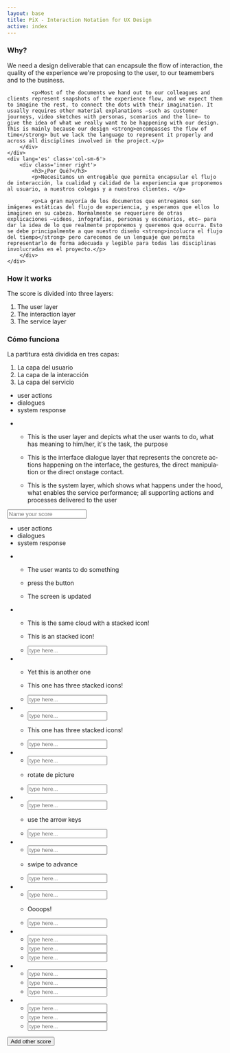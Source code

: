 ```yaml
---
layout: base
title: PiX - Interaction Notation for UX Design
active: index
---
```


<div class='row'>
    <div lang='en' class='col-sm-6'>
        <div class='inner left'>
            <h3>Why?</h3>
            <p>We need a design deliverable that can encapsule the flow of interaction, the quality of the experience we're proposing to the user, to our teamembers and to the business.</p>
            
            <p>Most of the documents we hand out to our colleagues and clients represent snapshots of the experience flow, and we expect them to imagine the rest, to connect the dots with their imagination. It usually requires other material explanations —such as customer journeys, video sketches with personas, scenarios and the line— to give the idea of what we really want to be happening with our design. This is mainly because our design <strong>encompasses the flow of time</strong> but we lack the language to represent it properly and across all disciplines involved in the project.</p>
        </div>
    </div>
    <div lang='es' class='col-sm-6'>
        <div class='inner right'>
            <h3>¿Por Qué?</h3>
            <p>Necesitamos un entregable que permita encapsular el flujo de interacción, la cualidad y calidad de la experiencia que proponemos al usuario, a nuestros colegas y a nuestros clientes. </p>

            <p>La gran mayoría de los documentos que entregamos son imágenes estáticas del flujo de experiencia, y esperamos que ellos lo imaginen en su cabeza. Normalmente se requeriere de otras explicaciones —videos, infografías, personas y escenarios, etc— para dar la idea de lo que realmente proponemos y queremos que ocurra. Esto se debe principalmente a que nuestro diseño <strong>incolucra el flujo del tiempo</strong> pero carecemos de un lenguaje que permita representarlo de forma adecuada y legible para todas las disciplinas involucradas en el proyecto.</p>
        </div>
    </div>
</div>

<div class='row'>
    <div lang='en' class='col-sm-6'>
        <div class='inner left'>
            <h3>How it works</h3>
            <p>The score is divided into three layers:</p>
            <ol>
                <li>The user layer</li>
                <li>The interaction layer</li>
                <li>The service layer</li>
            </ol>
        </div>
    </div>
    <div lang='es' class='col-sm-6'>
        <div class='inner right'>
            <h3>Cómo funciona</h3>
            <p>La partitura está dividida en tres capas:</p>
            <ol>
                <li>La capa del usuario</li>
                <li>La capa de la interacción</li>
                <li>La capa del servicio</li>
            </ol>
        </div>
    </div>
</div>

<div class='score'>
    <ul class='labels col-xs-2'>
        <li class='block block-user'><div class='pix-group'><i class='pix pix-4x pix-user'></i><label>user actions</label></div></li>
        <li class='block block-dialogue'><div class='pix-group'><i class='pix pix-4x pix-dialogue'></i><label>dialogues</label></div></li>
        <li class='block block-system'><div class='pix-group'><i class='pix pix-4x pix-gear'></i><label>system response</label></div></li>
    </ul>
    <ul>
        <li class='col-xs-10'>
            <ul>
                <li class='block block-user'><p class='score-text'>This is the user layer and depicts what the user wants to do, what has meaning to him/her, it's the task, the purpose </p></li>
                <li class='block block-dialogue'><p class='score-text'>This is the interface dialogue layer that represents the concrete actions happening on the interface, the gestures, the direct manipulation or the direct onstage contact.</p></li>
                <li class='block block-system'><p class='score-text'>This is the system layer, which shows what happens under the hood, what enables the service performance; all supporting actions and processes delivered to the user</p></li>
            </ul>
        </li>
    </ul>
</div>

<input class='score-header' placeholder='Name your score'>

<div class='score'>
     <ul class='labels col-xs-1'>
        <li class='block block-user'><div class='pix-group'><i class='pix pix-4x pix-user'></i><label>user actions</label></div></li>
        <li class='block block-dialogue'><div class='pix-group'><i class='pix pix-4x pix-dialogue'></i><label>dialogues</label></div></li>
        <li class='block block-system'><div class='pix-group'><i class='pix pix-4x pix-gear'></i><label>system response</label></div></li>
    </ul>
    <ul class='step'>
        <li class='col-sm-1'>
            <ul>
                <li class='block block-user'>
                    <div class='pix-group'>
                        <i class='pix pix-think'></i>
                        <p>The user wants to do something</p>
                    </div>
                </li>
                <li class='block block-dialogue'>
                    <div class='pix-group'>
                        <i class='pix pix-touch-1'></i>
                        <p>press the button</p>
                    </div>
                </li>
                <li class='block block-system'>
                    <div class='pix-group'>
                        <i class='pix pix-reload'></i>
                        <p>The screen is updated</p>
                    </div>
                </li>
            </ul>
        </li>
        <li class='col-sm-1'>
            <ul>
                <li class='block block-user'>
                    <div class='pix-group'>
                        <div class='pix-stack'>
                            <i class='pix pix-ok pix-stack-1x'></i>
                            <i class='pix pix-think pix-stack-1x'></i>
                        </div>
                        <p>This is the same cloud with a stacked icon!</p>
                    </div>
                </li>
                <li class='block block-dialogue'>
                    <div class='pix-group'>
                        <div class='pix-stack'>
                            <i class='pix pix-touch-1 pix-stack-1x'></i>
                            <i class='pix pix-click pix-stack-1x'></i>
                        </div>
                        <p>This is an stacked icon!</p>
                    </div>
                </li>
                <li class='block block-system'><input type='text' tabindex='6' placeholder='type here...'></li>
            </ul>
        </li>
        <li class='col-sm-1'>
            <ul>
                <li class='block block-user'>
                    <div class='pix-group'>
                        <div class='pix-stack'>
                            <i class='pix pix-question pix-stack-1x'></i>
                            <i class='pix pix-think pix-stack-1x'></i>
                        </div>
                        <p>Yet this is another one</p>
                    </div>
                </li>
                <li class='block block-dialogue'>
                    <div class='pix-group'>
                        <div class='pix-stack'>
                            <i class='pix pix-mouse pix-stack-1x'></i>
                            <i class='pix pix-mouse-left pix-stack-1x'></i>
                            <i class='pix pix-arrows-all pix-stack-1x'></i>
                        </div>
                        <p>This one has three stacked icons!</p>
                    </div>
                </li>
                <li class='block block-system'><input type='text' tabindex='9' placeholder='type here...'></li>
            </ul>
        </li>
        <li class='col-sm-1'>
            <ul>
                <li class='block block-user'><input type='text' tabindex='10' placeholder='type here...'></li>
                <li class='block block-dialogue'>
                    <div class='pix-group'>
                        <div class='pix-stack'>
                            <i class='pix pix-mouse pix-stack-1x'></i>
                            <i class='pix pix-mouse-center pix-stack-1x'></i>
                            <i class='pix pix-arrows-vertical pix-stack-1x'></i>
                        </div>
                        <p>This one has three stacked icons!</p>
                    </div>
                </li>
                <li class='block block-system'><input type='text' tabindex='12' placeholder='type here...'></li>
            </ul>
        </li>    
        <li class='col-sm-1'>
            <ul>
                <li class='block block-user'><input type='text' tabindex='13' placeholder='type here...'></li>
                <li class='block block-dialogue'>
                    <div class='pix-group'>
                        <div class='pix-stack'>
                            <i class='pix pix-touch-pinch pix-stack-1x'></i>
                            <i class='pix pix-arrow-rotate pix-stack-1x'></i>
                        </div>
                        <p>rotate de picture</p>
                    </div>
                </li>
                <li class='block block-system'><input type='text' tabindex='15' placeholder='type here...'></li>
            </ul>
        </li>
        <li class='col-sm-1'>
            <ul>
                <li class='block block-user'><input type='text' tabindex='13' placeholder='type here...'></li>
                <li class='block block-dialogue'>
                    <div class='pix-group'>
                        <div class='pix-stack'>
                            <i class='pix pix-keyboard pix-stack-1x'></i>
                            <i class='pix pix-arrows-keyboard pix-stack-1x'></i>
                        </div>
                        <p>use the arrow keys</p>
                    </div>
                </li>
                <li class='block block-system'><input type='text' tabindex='15' placeholder='type here...'></li>
            </ul>
        </li>
        <li class='col-sm-1'>
            <ul>
                <li class='block block-user'><input type='text' tabindex='13' placeholder='type here...'></li>
                <li class='block block-dialogue'>
                    <div class='pix-group'>
                        <div class='pix-stack'>
                            <i class='pix pix-touch-2 pix-stack-1x'></i>
                            <i class='pix pix-arrow-right pix-stack-1x'></i>
                        </div>
                        <p>swipe to advance</p>
                    </div>
                </li>
                <li class='block block-system'><input type='text' tabindex='15' placeholder='type here...'></li>
            </ul>
        </li>
        <li class='col-sm-1'>
            <ul>
                <li class='block block-user'><input type='text' tabindex='13' placeholder='type here...'></li>
                <li class='block block-dialogue'>
                    <div class='pix-group'>
                        <div class='pix-stack'>
                            <i class='pix pix-touch-2 pix-stack-1x'></i>
                            <i class='pix pix-arrow-left pix-stack-1x'></i>
                        </div>
                        <p>Oooops!</p>
                    </div>
                </li>
                <li class='block block-system'><input type='text' tabindex='15' placeholder='type here...'></li>
            </ul>
        </li>
        <li class='col-sm-1'>
            <ul>
                <li class='block block-user'><input type='text' tabindex='13' placeholder='type here...'></li>
                <li class='block block-dialogue'><input type='text' tabindex='14' placeholder='type here...'></li>
                <li class='block block-system'><input type='text' tabindex='15' placeholder='type here...'></li>
            </ul>
        </li>
        <li class='col-sm-1'>
            <ul>
                <li class='block block-user'><input type='text' tabindex='13' placeholder='type here...'></li>
                <li class='block block-dialogue'><input type='text' tabindex='14' placeholder='type here...'></li>
                <li class='block block-system'><input type='text' tabindex='15' placeholder='type here...'></li>
            </ul>
        </li>
        <li class='col-sm-1'>
            <ul>
                <li class='block block-user'><input type='text' tabindex='13' placeholder='type here...'></li>
                <li class='block block-dialogue'><input type='text' tabindex='14' placeholder='type here...'></li>
                <li class='block block-system'><input type='text' tabindex='15' placeholder='type here...'></li>
            </ul>
        </li>
    </ul>
</div>

<button class='btn btn-primary'>Add other score</button>
